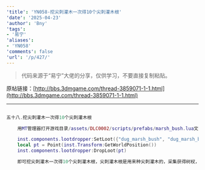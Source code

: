 ```yaml
---
'title': 'YN058-挖尖刺灌木一次得10个尖刺灌木根'
'date': '2025-04-23'
'author': 'Bny'
'tags':
- '易宁'
'aliases':
- 'YN058'
'comments': false
'url': '/p/427/'
---
```


> 代码来源于“易宁”大佬的分享，仅供学习，不要直接复制粘贴。

原帖链接：[http://bbs.3dmgame.com/thread-3859071-1-1.html](http://bbs.3dmgame.com/thread-3859071-1-1.html)

---

```lua  

五十八.挖尖刺灌木一次得10个尖刺灌木根

	用MT管理器打开游戏目录/assets/DLC0002/scripts/prefabs/marsh_bush.lua文件，在inst:Remove()的下一行插入以下内容：

	inst.components.lootdropper:SetLoot({"dug_marsh_bush", "dug_marsh_bush", "dug_marsh_bush", "dug_marsh_bush", "dug_marsh_bush", "dug_marsh_bush", "dug_marsh_bush", "dug_marsh_bush", "dug_marsh_bush"})
	local pt = Point(inst.Transform:GetWorldPosition())
	inst.components.lootdropper:DropLoot(pt)

	即可挖尖刺灌木一次得10个尖刺灌木根，尖刺灌木根是用来种尖刺灌木的，采集获得树杈，且会被扎一下

```  


